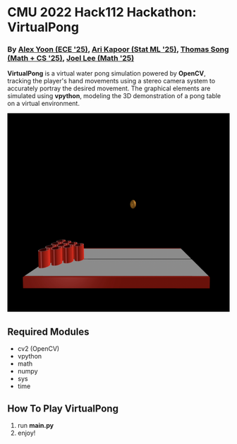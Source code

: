 # CMU 2022 Hack112 Hackathon: VirtualPong
### By [Alex Yoon (ECE '25)](https://github.com/alexyoon26), [Ari Kapoor (Stat ML '25)](https://github.com/areskapoor), [Thomas Song (Math + CS '25)](https://github.com/tsong030721), [Joel Lee (Math '25)](https://github.com/JY-Leee)

**VirtualPong** is a virtual water pong simulation powered by **OpenCV**, tracking the player's hand movements using a stereo camera system to accurately portray the desired movement. The graphical elements are simulated using **vpython**, modeling the 3D demonstration of a pong table on a virtual environment.

<p align="center">
   <img src="/assets/tableside.png" width="764.5" height="450">
</p>

## Required Modules
- cv2 (OpenCV)
- vpython
- math
- numpy
- sys
- time

## How To Play VirtualPong
1. run **main.py**
2. enjoy!

